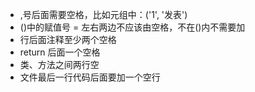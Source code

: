 -   ,号后面需要空格，比如元组中：('1', '发表')
-   ()中的赋值号 = 左右两边不应该由空格，不在()内不需要加
-   行后面注释至少两个空格
-   return 后面一个空格
-   类、方法之间两行空
-   文件最后一行代码后面要加一个空行